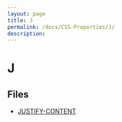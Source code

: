 ```yaml
---
layout: page
title: J
permalink: /docs/CSS-Properties/J/
description: 
---
```


# J



## Files
* [JUSTIFY-CONTENT](/compare.html2pdf.tools/docs/CSS-Properties/J/justify-content.md)

